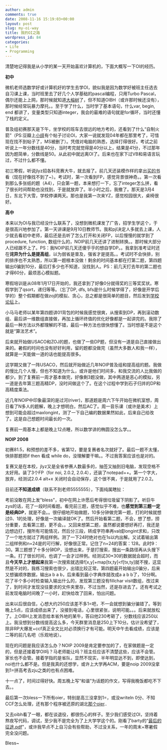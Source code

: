 ```yaml
---
author: admin
comments: true
date: 2008-11-16 15:19:03+00:00
layout: post
slug: my-oi-way
title: 我的OI之路
wordpress_id: 84
categories:
- Life
- Programming
---
```


清楚地记得我是从小学的某一天开始喜欢计算机的，下面大概写一下OI的经历。

**初中**

微机老师选数学好或计算机好的学生去学OI，貌似我是因为数学好被班主任选去自习课上课，当时班里去了好几个人学基础的pascal编程，只用Turbo Pascal，偶尔还能上上网，那时候就知道[大榕树](http://www.mydrs.org)了，但不知道OIBH（或许那时候还没有），那时候经常玩暴力摩托。。至于学了什么，当时学了基本语句，什么var, begin, end 都讲了，变量类型只知道integer，我会的最难的语句就是for循环，当时还懂了栈的定义。

普及组初赛那天是下午，坐学校的班车去很远的地方考的，还看到了什么“自制火箭”（PS:豆瓣上[小组](http://www.douban.com/group/jlhscrewyou/)有个帖子讨论OI，大家一说就发现04年都在那里考了，可惜现在找不到帖子了，MS被删了）。凭借对电脑的熟悉，选择打得很好。考试之前听说上一年分数线是40分，当时考完就觉得是40分以上，结果是41分，不过那年因为题简单，分数线是50。从此初中就远离OI了。后来也在家下过VB和易语言玩过，不过什么都不懂。

初三寒假，听说jlyz招各科竞赛大牛，就去报了。前几天还装模作样的拿出[买的书](http://product.dangdang.com/product.aspx?product_id=8801663)看（现在好像找不到了~）。考试时，第一次看到FP，感觉背景很神奇。。第一次看到那么多张纸的题（A4），只会第一题，本来想打一下，忘了integer怎么拼，看了很长时间帮助也没找到，于是就放弃了。半小时之后，我撤了。那天是3月4日，东北下大雪，学校停课两天。那也是我第一次来YZ，感觉校园很大，桌椅很好。

**高中**

本来以为OI与我已经没什么联系了，没想到微机课发了广告，招学生学这个，于是很高兴地参加了。第一天讲课是9月10日教师节。我和pjl决定人多就去上课，人少就去看初中老师，最后还是去听了怎么打开和关闭FP，以后慢慢的就学到了procedure, function, 数组什么的，NOIP前几天还讲了进制转换。。那时候大部分人已经跟不上了。PS：我NOIP前几天还傻乎乎的想自学DP。。我拿到准考证时还在**诧异为什么是提高组**，以为弱省是普及，强省才是提高。。考试时不会快排，别的排序也不太熟悉，所以第一题根本没做！剩余的时间基本都在打第二题，第四题输出0骗到10分，最后打多少也不知道，没找到人。PS：前几天打去年的第二题也才得60分，最烦恶心模拟题。

寒假培训是从08年1月17日开始的，我还拿到了好像0分就得奖的三等奖奖状。寒假学到了qsort，递归等等。（忘了DP, dfs, bfs是什么时候学得了，好像是开学后学的）整个假期都在做zoj的模拟、贪心，总之都是很简单的题目，然后发到[学校论坛](http://www.jlyzoi.cn)上。

小马马老师以某年第四题讲01背包的时候我感觉很爽，从搜索到DP，再到滚动数组、最后讲一维数组直接做，再加上循环终值的优化好像都是一起讲完的。我除了最后一种方法以外都理解的不错，最后一种方法也很快想懂了。当时想是不是这个就是“算法艺术”。

后来就开始做USACO和ZOJ的题，也做了一些DP题，但没有一道是自己直接做出来的。暑假的时间也没有好好利用，留的题都没做完（虽然大多数人和我一样），就算是一天能做一道的话也能提高很多。

这学期又做了一阵USACO，然后就开始做近几年NOIP普及组和提高组的题。我做的慢比几个人慢，但也不知道为什么，或许是他们时间多，和我交流的人比我做的都少。到了复赛前一周才基本做完，好像剩3题没做，其中两道是恶心的模拟，另一道是去年第三题高精DP，没时间做这个了。在这个过程中学到石子归并的DP和高精度乘法。

近几年NOIP中印象最深的是过河(river)，那道题是周六下午开始在微机室想，周日看了N多人的题解，晚上才想明白，然后AC了。周一音乐课（或许是美术）上想到可能会超过maxlongint，测了一下自己编的数据果然如此，后来自己给改了。这是自己想题时间最长的一次。

复赛前一周基本上都是晚上12点睡，所以数学讲的椭圆没怎么学。。

**NOIP 2008**

初赛81.5，和预想的差不多，省第12，要是复赛者名次就好了。最后一题不太懂，快排那题把if then 看成 while do，没理解要干嘛。。不过我答案应该也是对的。

复赛又是在本校，jlyz又是全省参赛人数最多的，抽签又抽到旧电脑，发现空格不太好用。装了3个FP（for noi, 2.0.2, 2.0.4），还装了notepad++。第一个字大，放弃，经测试2.0.4 alt+x 关闭时会自动保存，这个很不爽，于是就用了2.0.2。

目前还**不知道成绩**（联系不到老师5555555），下面纯属瞎扯：

考前没敢在网上发"bless"，初中在网上许愿后考得很垃圾留下阴影了。听巨牛zys的话，花了一段时间看题。看完前三题，感觉似乎不难，也**感觉到第三题一定是经典DP**，就是不会。。很仔细地开始做题，10多分钟做完第一题，打的时候就想过0、1的处理，好像是一次编译就OK了。然后开始看第二题，不会，想了想，捞分重要，去看第三题，更不会。。又回来想第二题，虽然都说要想好再打，我还是边想边打，搜所有可能情况，然后分三段，转成字符串再val成longint求和，只改了一个地方就过了两组样例。测了一下24时绝对也在1s以内出解。又试着输出第二组样例和n=24是的可行解，好像很正常。记住了n=24的答案：128。此时9：30。第三题想了十多分钟DP，没想出来，于是打搜索，搜出一条路径再从头搜下一条。打了很长时间，也调了一会才过样例。经测试30*30的数据就会超时，而且**今天早上才想起来**我第一次搜索就选择f[x,y]+map[tx,ty]<f[tx,ty]就不搜，这显然是不对的，我练习搜索也很少，出错比较正常。第四题最开始输出0骗分，后来又想骗顺序数据，输出a b a b，后来看到最小字典序就改成a a b b了，10分啊。花了半个多小时检查输入输出什么的，发现第三题没有fillchar visit数组，改过来了，到时间才发现没往要求的文件夹里存，不过当然，还是存进去了。还有考试之前发现电脑时间晚了一小时，赶快给改了回来，怕出问题。

出来以后很自信，心想大约250应该差不多1=吧，不一会就想到骗分骗错了。等到晚上5点，应该成绩出来了，没接到电话，心里很紧张，说明可能。。。后来就放松了。上OIBH上发消息给本省外地的某牛，答曰他230考砸了，分数线应该250以上。我没想到分数线提高这么多，今天群里消息是250上下10分。估计没希望了，除非RP大爆发+ccf真正全文比对必须换行才有可能。明天中午去看成绩，应该是二等的前几名吧（乐观地说）。

现在的问题是我应该怎么办？NOIP 2009是肯定要参加的了，在家做题是一定的，但是还接着学OI吗？马老师能让吗？班主任应该不清楚这些，应该不会管。家长也不会管。接着学指的是省队，显然不现实，半年明显达不到，即使达到，noi也什么都不是。但是我真的还想学，或许上大学再ACM，要是noip 2009没拿到1=拼高考去zju之类的也有点困难。

十一点了，时间过得好快。周五晚上写“和谐”为话题的作文，写得我晚饭都吃不下去。。

最后第一次bless一下所有oier，特别是高三没拿到1=，或没writeln 0分、不知CCF怎么处理，还有那个程序被还原的湖北[那个oier](http://www.oibh.org/bbs/viewthread.php?tid=27096)..

又去oibh看了一眼，都在谈退役，都很伤心的样子。至少我们感受过OI，坚持着熬夜写代码，调试，至少我不是完全为了上大学学这个的。刚看了barty的“[最后的征途.pdf](http://www.oibh.org/bbs/viewthread.php?tid=27116)"，或许我早点不上自习会有些帮助，不过没关系，一年的周末+寒暑假完全没问题。

Bless~

